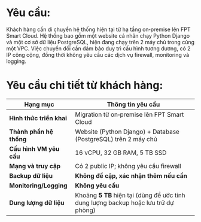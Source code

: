 # Yêu cầu:
Khách hàng cần di chuyển hệ thống hiện tại từ hạ tầng on‑premise lên FPT Smart Cloud. Hệ thống bao gồm một website cá nhân chạy Python Django và một cơ sở dữ liệu PostgreSQL, hiện đang chạy trên 2 máy chủ trong cùng một VPC. Việc chuyển đổi cần đảm bảo duy trì cấu hình tương đương, có 2 IP công cộng, đồng thời không yêu cầu các dịch vụ firewall, monitoring và logging.

# Yêu cầu chi tiết từ khách hàng:
| Hạng mục                 | Thông tin yêu cầu                                                                   |
| ------------------------ | ----------------------------------------------------------------------------------- |
| **Hình thức triển khai** | Migration từ on‑premise lên FPT Smart Cloud                                         |
| **Thành phần hệ thống**  | Website (Python Django) + Database (PostgreSQL) trên 2 máy chủ                     |
| **Cấu hình VM yêu cầu**  | 16 vCPU, 32 GB RAM, 5 TB SSD                                                        |
| **Mạng và truy cập**     | Có 2 public IP; không yêu cầu firewall                                              |
| **Backup dữ liệu**       | **Không đề cập, xác nhận thêm nếu cần**                                             |
| **Monitoring/Logging**   | **Không yêu cầu**                                                                   |
| **Dung lượng dữ liệu**   | Khoảng **5 TB** hiện tại (dùng để ước tính dung lượng backup hoặc lưu trữ dự phòng) |